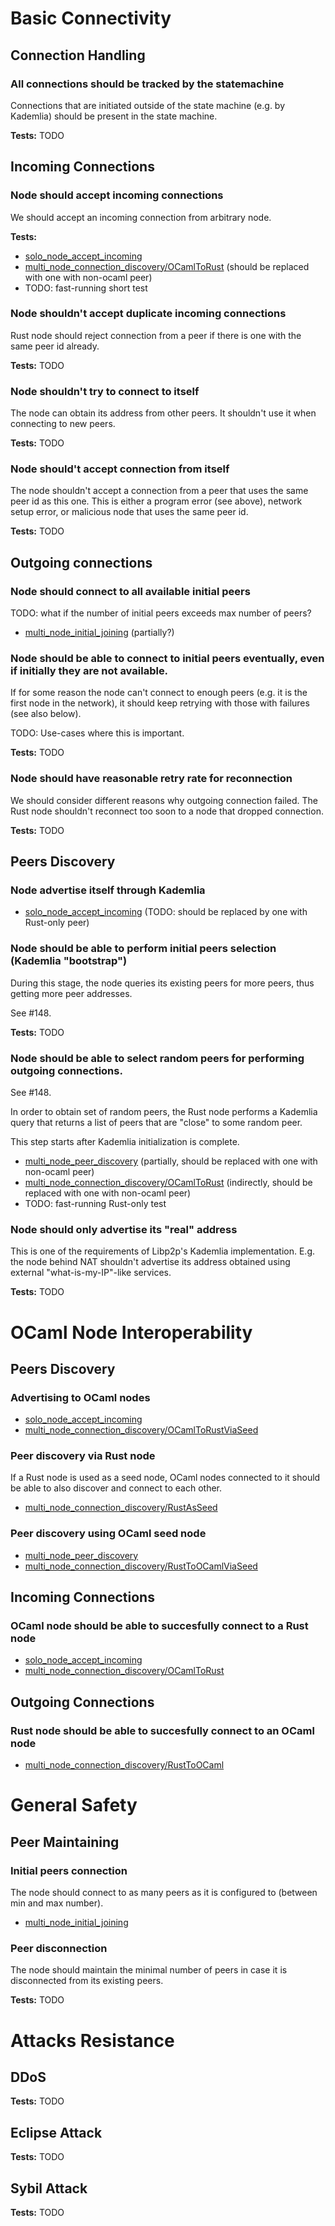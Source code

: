 # Basic Connectivity

## Connection Handling

### All connections should be tracked by the statemachine

Connections that are initiated outside of the state machine (e.g. by Kademlia)
should be present in the state machine.

**Tests:** TODO

## Incoming Connections

### Node should accept incoming connections

We should accept an incoming connection from arbitrary node.

**Tests:**
- [solo_node_accept_incoming](../node/testing/src/scenarios/solo_node/basic_connectivity_accept_incoming.rs)
- [multi_node_connection_discovery/OCamlToRust](../node/testing/src/scenarios/multi_node/connection_discovery.rs#L127) (should be replaced with one with non-ocaml peer)
- TODO: fast-running short test

### Node shouldn't accept duplicate incoming connections

Rust node should reject connection from a peer if there is one with the same
peer id already.

**Tests:** TODO

### Node shouldn't try to connect to itself

The node can obtain its address from other peers. It shouldn't use it when connecting to new peers.

**Tests:** TODO

### Node should't accept connection from itself

The node shouldn't accept a connection from a peer that uses the same peer id as
this one. This is either a program error (see above), network setup error, or
malicious node that uses the same peer id.

**Tests:** TODO

## Outgoing connections

### Node should connect to all available initial peers

TODO: what if the number of initial peers exceeds max number of peers?

- [multi_node_initial_joining](../node/testing/src/scenarios/multi_node/basic_connectivity_initial_joining.rs) (partially?)

### Node should be able to connect to initial peers eventually, even if initially they are not available.

If for some reason the node can't connect to enough peers (e.g. it is the first
node in the network), it should keep retrying with those with failures (see also
below).

TODO: Use-cases where this is important.

**Tests:** TODO

### Node should have reasonable retry rate for reconnection

We should consider different reasons why outgoing connection failed. The Rust
node shouldn't reconnect too soon to a node that dropped connection.

**Tests:** TODO

## Peers Discovery

### Node advertise itself through Kademlia

- [solo_node_accept_incoming](../node/testing/src/scenarios/solo_node/basic_connectivity_accept_incoming.rs) (TODO: should be replaced by one with Rust-only peer)

### Node should be able to perform initial peers selection (Kademlia "bootstrap")

During this stage, the node queries its existing peers for more peers, thus getting more peer addresses.

See #148.

**Tests:** TODO

### Node should be able to select random peers for performing outgoing connections.

See #148.

In order to obtain set of random peers, the Rust node performs a Kademlia query
that returns a list of peers that are "close" to some random peer.

This step starts after Kademlia initialization is complete.

- [multi_node_peer_discovery](../node/testing/src/scenarios/multi_node/basic_connectivity_peer_discovery.rs) (partially, should be replaced with one with non-ocaml peer)
- [multi_node_connection_discovery/OCamlToRust](../node/testing/src/scenarios/multi_node/connection_discovery.rs#L127) (indirectly, should be replaced with one with non-ocaml peer)
- TODO: fast-running Rust-only test

### Node should only advertise its "real" address

This is one of the requirements of Libp2p's Kademlia implementation. E.g. the
node behind NAT shouldn't advertise its address obtained using external
"what-is-my-IP"-like services.

**Tests:** TODO

# OCaml Node Interoperability

## Peers Discovery

### Advertising to OCaml nodes

- [solo_node_accept_incoming](../node/testing/src/scenarios/solo_node/basic_connectivity_accept_incoming.rs)
- [multi_node_connection_discovery/OCamlToRustViaSeed](../node/testing/src/scenarios/multi_node/connection_discovery.rs#L267)

### Peer discovery via Rust node

If a Rust node is used as a seed node, OCaml nodes connected to it should be
able to also discover and connect to each other.

- [multi_node_connection_discovery/RustAsSeed](../node/testing/src/scenarios/multi_node/connection_discovery.rs#L25)

### Peer discovery using OCaml seed node

- [multi_node_peer_discovery](../node/testing/src/scenarios/multi_node/basic_connectivity_peer_discovery.rs)
- [multi_node_connection_discovery/RustToOCamlViaSeed](../node/testing/src/scenarios/multi_node/connection_discovery.rs#L362)

## Incoming Connections

### OCaml node should be able to succesfully connect to a Rust node

- [solo_node_accept_incoming](../node/testing/src/scenarios/solo_node/basic_connectivity_accept_incoming.rs)
- [multi_node_connection_discovery/OCamlToRust](../node/testing/src/scenarios/multi_node/connection_discovery.rs#L127)

## Outgoing Connections

### Rust node should be able to succesfully connect to an OCaml node

- [multi_node_connection_discovery/RustToOCaml](../node/testing/src/scenarios/multi_node/connection_discovery.rs#201)

# General Safety

## Peer Maintaining

### Initial peers connection

The node should connect to as many peers as it is configured to (between min and max number).

- [multi_node_initial_joining](../node/testing/src/scenarios/multi_node/basic_connectivity_initial_joining.rs)

### Peer disconnection

The node should maintain the minimal number of peers in case it is disconnected
from its existing peers.

**Tests:** TODO

# Attacks Resistance


## DDoS 

**Tests:** TODO

## Eclipse Attack

**Tests:** TODO

## Sybil Attack

**Tests:** TODO
